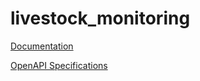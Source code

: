 # livestock_monitoring

[Documentation](https://github.com/atlasH2020-templates/livestock_monitoring/blob/v0.1.1/doc.pdf)

[OpenAPI Specifications](https://sensorsystems.iais.fraunhofer.de/doc/?url=https://raw.githubusercontent.com/atlasH2020-templates/livestock_monitoring/v0.1.1/oas)  
